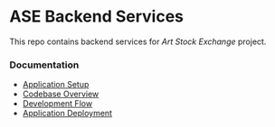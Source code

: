 # ASE Backend Services

This repo contains backend services for *Art Stock Exchange* project.

### Documentation

- [Application Setup](doc/application_setup.md)
- [Codebase Overview](doc/codebase_overview.md)
- [Development Flow](doc/development_flow.md)
- [Application Deployment](doc/application_deployment.md)